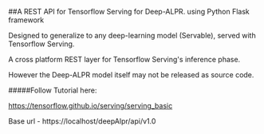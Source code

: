##A REST API for Tensorflow Serving for Deep-ALPR. using Python Flask framework

Designed to generalize to any deep-learning model (Servable), served with Tensorflow Serving.

A cross platform REST layer for Tensorflow Serving's inference phase.

However the Deep-ALPR model itself may not be released as source code. 

#####Follow Tutorial here:


https://tensorflow.github.io/serving/serving_basic

Base url - https://localhost/deepAlpr/api/v1.0

